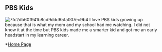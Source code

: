 ## PBS Kids
![7fc2db60f941b8cd9ddd65fa007ec9b4](https://user-images.githubusercontent.com/91173214/159055856-57e2be73-fc6c-4db7-801d-19bd0742205b.jpeg)
I love PBS kids growing up because that is what my mom and my school had me watching. I did not know it at the time but PBS kids made me a smarter kid and got me an early headstart in my learning career.

*[Home Page](./README.md)
